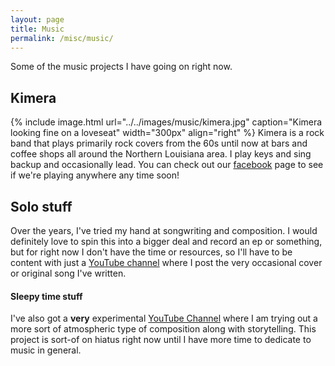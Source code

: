```yaml
---
layout: page
title: Music
permalink: /misc/music/
---
```

Some of the music projects I have going on right now.<br />
## Kimera
{% include image.html url="../../images/music/kimera.jpg" caption="Kimera looking fine on a loveseat" width="300px" align="right" %}
Kimera is a rock band that plays primarily rock covers from the 60s until now at bars and coffee shops all around the Northern Louisiana area. I play keys and sing backup and occasionally lead. You can check out our [facebook](https://www.facebook.com/KimeraTheBand/) page to see if we're playing anywhere any time soon!

## Solo stuff
Over the years, I've tried my hand at songwriting and composition. I would definitely love to spin this into a bigger deal and record an ep or something, but for right now I don't have the time or resources, so I'll have to be content with just a [YouTube channel](https://www.youtube.com/channel/UCchHQ4vJrun1sexJ_ol5Q7w?) where I post the very occasional cover or original song I've written. 

#### Sleepy time stuff
I've also got a **very** experimental [YouTube Channel](https://www.youtube.com/channel/UCk3QAEowGoHcgaUAjDZcCgQ) where I am trying out a more sort of atmospheric type of composition along with storytelling. This project is sort-of on hiatus right now until I have more time to dedicate to music in general.

